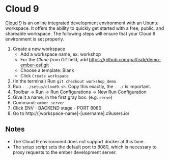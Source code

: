 # Cloud 9

[Cloud 9](https://c9.io/) is an online integrated development environment with an Ubuntu workspace. It offers the ability to quickly get started with a free, public, and shareable workspace. The following steps will ensure that your Cloud 9 environment is set properly.

1. Create a new workspace
    - Add a workspace name, ex. workshop
    - For the *Clone from Git* field, add https://github.com/pattisdr/demo-ember-osf.git
    - Choose a template: Blank
    - Click `Create workspace`
1. (In the terminal) Run `git checkout workshop_demo`
1. Run `. ./setup/cloud9.sh`.  Copy this exactly, the `. ./` is important.
1. Toolbar → Run → Run Configurations → New Run Configuration
  1. Give it a name, in the first gray box. (e.g. `serve`)
  1. Command: `ember server`
  1. Click ENV
    - BACKEND stage
    - PORT 8080
1. Go to http://[workspace-name]-[username].c9users.io/

## Notes
* The Cloud 9 environment does not support docker at this time.
* The setup script sets the default port to 8080, which is necessary to proxy requests to the ember development server.
